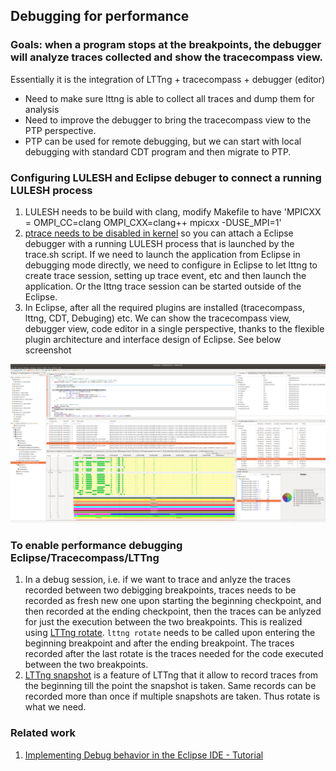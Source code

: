 ## Debugging for performance

### Goals: when a program stops at the breakpoints, the debugger will analyze traces collected and show the tracecompass view. 
Essentially it is the integration of LTTng + tracecompass + debugger (editor)
* Need to make sure lttng is able to collect all traces and dump them for analysis
* Need to improve the debugger to bring the tracecompass view to the PTP perspective. 
* PTP can be used for remote debugging, but we can start with local debugging with standard CDT program and then migrate to PTP. 


### Configuring LULESH and Eclipse debuger to connect a running LULESH process
1. LULESH needs to be build with clang, modify Makefile to have 'MPICXX = OMPI_CC=clang OMPI_CXX=clang++ mpicxx -DUSE_MPI=1'
2. [ptrace needs to be disabled in kernel](https://stackoverflow.com/questions/19215177/how-to-solve-ptrace-operation-not-permitted-when-trying-to-attach-gdb-to-a-pro) so you can attach a Eclipse debugger with a running LULESH process that is launched by the trace.sh script. If we need to launch the application from Eclipse in debugging mode directly, we need to configure in Eclipse to let lttng to create trace session, setting up trace event, etc and then launch the application. Or the lttng trace session can be started outside of the Eclipse.
3. In Eclipse, after all the required plugins are installed (tracecompass, lttng, CDT, Debuging) etc. We can show the tracecompass view, debugger view, code editor in a single perspective, thanks to the flexible plugin architecture and interface design of Eclipse. See below screenshot

![EclipsePInsight](EclipsePInsightDebugTracecompass2021-02-23-23-35-36.png)




### To enable performance debugging Eclipse/Tracecompass/LTTng
1. In a debug session, i.e. if we want to trace and anlyze the traces recorded between two debigging breakpoints, traces needs to be recorded as fresh new one upon starting the beginning checkpoint, and then recorded at the ending checkpoint, then the traces can be anlyzed for just the execution between the two breakpoints. This is realized using [LTTng rotate](https://lttng.org/docs/#doc-session-rotation). `lttng rotate` needs to be called upon entering the beginning breakpoint and after the ending breakpoint. The traces recorded after the last rotate is the traces needed for the code executed between the two breakpoints. 
2. [LTTng snapshot](https://lttng.org/docs/#doc-taking-a-snapshot) is a feature of LTTng that it allow to record traces from the beginning till the point the snapshot is taken. Same records can be recorded more than once if multiple snapshots are taken. Thus rotate is what we need. 

### Related work
1. [Implementing Debug behavior in the Eclipse IDE - Tutorial](https://www.vogella.com/tutorials/EclipseDebugFramework/article.html)
